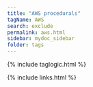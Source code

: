 ```yaml
---
title: "AWS procedurals"
tagName: AWS
search: exclude
permalink: aws.html
sidebar: mydoc_sidebar
folder: tags
---
```

{% include taglogic.html %}

{% include links.html %}
